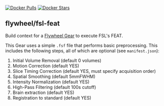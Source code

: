 [![Docker Pulls](https://img.shields.io/docker/pulls/flywheel/fsl-feat.svg)](https://hub.docker.com/r/flywheel/fsl-feat/)
[![Docker Stars](https://img.shields.io/docker/stars/flywheel/fsl-feat.svg)](https://hub.docker.com/r/flywheel/fsl-feat/)

## flywheel/fsl-feat

Build context for a [Flywheel Gear](https://github.com/flywheel-io/gears/tree/master/spec) to execute FSL's FEAT.

This Gear uses a simple `.fsf` file that performs basic preprocessing.
This includes the following steps, all of which are optional (see `manifest.json`):

1) Initial Volume Removal   (default 0 volumes)
1) Motion Correction        (default YES)
2) Slice Timing Correction  (default YES, must specify acquisition order)
3) Spatial Smoothing        (default 5mmFWHM)
4) Intensity Normalization  (default YES)
5) High-Pass Filtering      (default 100s cutoff)
6) Brain extraction         (default YES)
7) Registration to standard (default YES)
